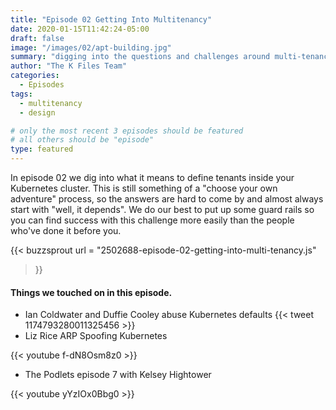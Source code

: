 ```yaml
---
title: "Episode 02 Getting Into Multitenancy"
date: 2020-01-15T11:42:24-05:00
draft: false
image: "/images/02/apt-building.jpg"
summary: "digging into the questions and challenges around multi-tenancy in Kubernetes"
author: "The K Files Team"
categories: 
  - Episodes
tags:
  - multitenancy
  - design

# only the most recent 3 episodes should be featured
# all others should be "episode"
type: featured
---
```


In episode 02 we dig into what it means to define tenants inside your Kubernetes cluster. This is still something of a "choose your own adventure" process, so the answers are hard to come by and almost always start with "well, it depends". We do our best to put up some guard rails so you can find success with this challenge more easily than the people who've done it before you.

{{< buzzsprout 
url = "2502688-episode-02-getting-into-multi-tenancy.js"
>}}

#### Things we touched on in this episode.

* Ian Coldwater and Duffie Cooley abuse Kubernetes defaults
{{< tweet 1174793280011325456 >}}
* Liz Rice ARP Spoofing Kubernetes

{{< youtube f-dN8Osm8z0 >}}

* The Podlets episode 7 with Kelsey Hightower 

{{< youtube yYzIOx0Bbg0 >}}